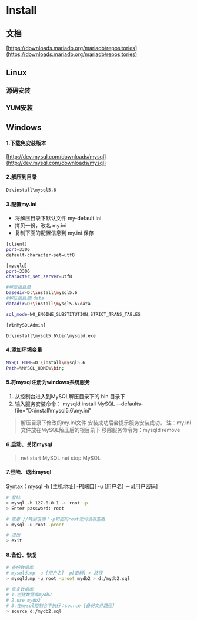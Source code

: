 # Install

## 文档

[https://downloads.mariadb.org/mariadb/repositories](https://downloads.mariadb.org/mariadb/repositories)

## Linux

### 源码安装

### YUM安装

## Windows

#### 1.下载免安装版本

[http://dev.mysql.com/downloads/mysql](http://dev.mysql.com/downloads/mysql)

#### 2.解压到目录

```sh
D:\install\mysql5.6
```

#### 3.配置my.ini

- 将解压目录下默认文件 my-default.ini
- 拷贝一份，改名 my.ini
- 复制下面的配置信息到 my.ini 保存

```sh
[client]
port=3306
default-character-set=utf8

[mysqld]
port=3306
character_set_server=utf8

#解压根目录
basedir=D:\install\mysql5.6
#解压根目录\data
datadir=D:\install\mysql5.6\data

sql_mode=NO_ENGINE_SUBSTITUTION,STRICT_TRANS_TABLES

[WinMySQLAdmin]

D:\install\mysql5.6\bin\mysqld.exe 
```

#### 4.添加环境变量

```sh
MYSQL_HOME=D:\install\mysql5.6
Path=%MYSQL_HOME%\bin;
```

#### 5.将mysql注册为windows系统服务

1. 从控制台进入到MySQL解压目录下的 bin 目录下
2. 输入服务安装命令： mysqld install MySQL --defaults-file="D:\install\mysql5.6\my.ini"

> 解压目录下修改的my.ini文件 安装成功后会提示服务安装成功。
> 注：my.ini文件放在MySQL解压后的根目录下
> 移除服务命令为：mysqld remove

#### 6.启动、关闭mysql

> net start MySQL
> net stop MySQL

#### 7.登陆、退出mysql

Syntax：mysql -h [主机地址] -P[端口] -u [用户名] －p[用户密码]

```sh
# 登陆
> mysql -h 127.0.0.1 -u root -p
> Enter password: root 

# 或者 //特别说明：-p和密码root之间没有空格
> mysql -u root -proot 

# 退出
> exit
```

#### 8.备份、恢复

```sh
# 备份数据库
# mysqldump -u [用户名] -p[密码] > 路径
> mysqldump -u root -proot mydb2 > d:/mydb2.sql

# 恢复数据库
# 1.创建数据库mydb2
# 2.use mydb2
# 3.在mysql控制台下执行：source [备份文件路径]
> source d:/mydb2.sql
```
